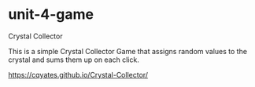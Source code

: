 # unit-4-game
Crystal Collector


This is a simple Crystal Collector Game that assigns random values to the crystal and sums them up on each click.

https://cqyates.github.io/Crystal-Collector/

